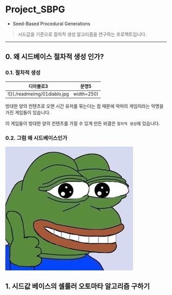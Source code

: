 # Project_SBPG
* Seed-Based Procedural Generations

> 시드값을 기준으로 절차적 생성 알고리즘을 연구하는 프로젝트입니다.  
---

## 0. 왜 시드베이스 절차적 생성 인가?

### 0.1. 절차적 생성

디아블로3             |  문명5
:-------------------------:|:-------------------------:
![](./readmeimg/01diablo.jpg | width=250)|![](./readmeimg/01civ.jpg | width=250)

방대한 양의 컨텐츠로 오랜 시간 유저를 묶는다는 점 때문에 악마의 게임이라는 악명을 가진 게임들이 있습니다.

이 게임들이 방대한 양의 컨텐츠를 가질 수 있게 만든 비결은 `절차적 생성`에 있습니다.


### 0.2. 그럼 왜 시드베이스인가


![pepeb](./readmeimg/pepeb.jpg)

## 1. 시드값 베이스의 셀룰러 오토마타 알고리즘 구하기
